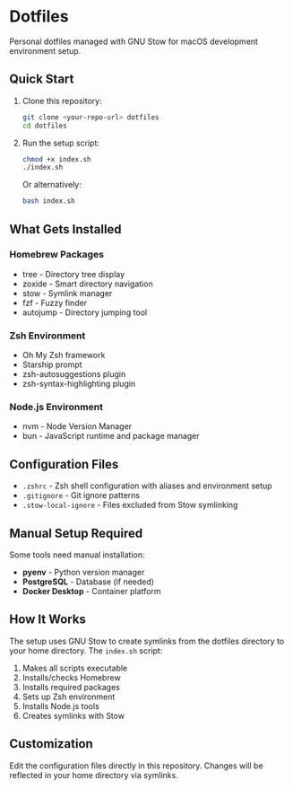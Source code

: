 # Dotfiles

Personal dotfiles managed with GNU Stow for macOS development environment setup.

## Quick Start

1. Clone this repository:
   ```bash
   git clone <your-repo-url> dotfiles
   cd dotfiles
   ```

2. Run the setup script:
   ```bash
   chmod +x index.sh
   ./index.sh
   ```

   Or alternatively:
   ```bash
   bash index.sh
   ```

## What Gets Installed

### Homebrew Packages
- tree - Directory tree display
- zoxide - Smart directory navigation
- stow - Symlink manager
- fzf - Fuzzy finder
- autojump - Directory jumping tool

### Zsh Environment
- Oh My Zsh framework
- Starship prompt
- zsh-autosuggestions plugin
- zsh-syntax-highlighting plugin

### Node.js Environment
- nvm - Node Version Manager
- bun - JavaScript runtime and package manager

## Configuration Files

- `.zshrc` - Zsh shell configuration with aliases and environment setup
- `.gitignore` - Git ignore patterns
- `.stow-local-ignore` - Files excluded from Stow symlinking

## Manual Setup Required

Some tools need manual installation:
- **pyenv** - Python version manager
- **PostgreSQL** - Database (if needed)
- **Docker Desktop** - Container platform

## How It Works

The setup uses GNU Stow to create symlinks from the dotfiles directory to your home directory. The `index.sh` script:

1. Makes all scripts executable
2. Installs/checks Homebrew
3. Installs required packages
4. Sets up Zsh environment
5. Installs Node.js tools
6. Creates symlinks with Stow

## Customization

Edit the configuration files directly in this repository. Changes will be reflected in your home directory via symlinks.